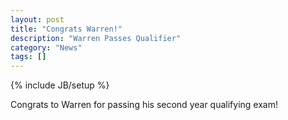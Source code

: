 ```yaml
---
layout: post
title: "Congrats Warren!"
description: "Warren Passes Qualifier"
category: "News"
tags: []
---
```

{% include JB/setup %}

Congrats to Warren for passing his second year qualifying exam!
